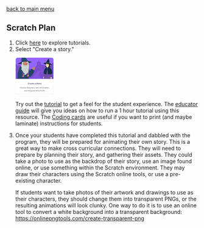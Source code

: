 [back to main menu](https://lindsaycullum.github.io/cs-resource-instructions)

## Scratch Plan

<ol>
  <li> Click <a href="https://scratch.mit.edu/ideas" target="_blank">here</a> to explore tutorials.</li>

  <li>Select "Create a story." 
    <p><img src="images/createAStoryScratchActivity.png" alt="Create a story Scratch Activity"></p>
    <p>Try out the <a href="https://scratch.mit.edu/projects/editor/?tutorial=tell-a-story" target="_blank">tutorial</a> to get a feel for the student experience. The <a href="https://resources.scratch.mit.edu/www/guides/en/StoryGuide.pdf" target="_blank">educator guide</a> will give you ideas on how to run a 1 hour tutorial using this resource. The <a href="https://resources.scratch.mit.edu/www/cards/en/story-cards.pdf">Coding cards</a> are useful if you want to print (and maybe laminate) instructions for students.</p>
  </li>
  <li>Once your students have completed this tutorial and dabbled with the program, they will be prepared for animating their own story. This is a great way to make cross curricular connections. They will need to prepare by planning their story, and gathering their assets. They could take a photo to use as the backdrop of their story, use an image found online, or use something within the Scratch environment. They may draw their characters using the Scratch online tools, or use a pre-existing character. 
    <p>If students want to take photos of their artwork and drawings to use as their characters, they should change them into transparent PNGs, or the resulting animations will look clunky. One way to do it is to use an online tool to convert a white background into a transparent background: <a href="https://onlinepngtools.com/create-transparent-png" target="_blank">https://onlinepngtools.com/create-transparent-png</p>
  </li>
</ol>
